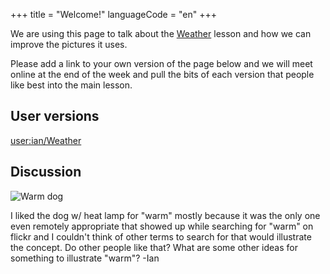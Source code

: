 +++
title = "Welcome!"
languageCode = "en"
+++

We are using this page to talk about the [Weather](/en/Weather) lesson
and how we can improve the pictures it uses.

Please add a link to your own version of the page below and we will meet
online at the end of the week and pull the bits of each version that
people like best into the main lesson.

## User versions

[user:ian/Weather](/user/ian/Weather)

## Discussion

![Warm dog](/en/Warm_dog?view=image&max_size=250,250 "Warm dog")

I liked the dog w/ heat lamp for "warm" mostly because it was the only
one even remotely appropriate that showed up while searching for "warm"
on flickr and I couldn't think of other terms to search for that would
illustrate the concept. Do other people like that? What are some other
ideas for something to illustrate "warm"? -Ian
